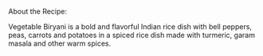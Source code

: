 About the Recipe: 

Vegetable Biryani is a bold and flavorful Indian rice dish with bell peppers, peas, carrots and potatoes in a spiced rice dish made with turmeric, garam masala and other warm spices.
